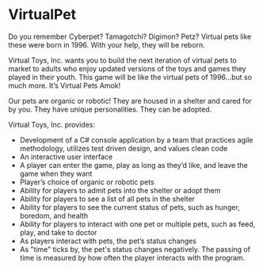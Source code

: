 # VirtualPet
Do you remember Cyberpet? Tamagotchi? Digimon? Petz? Virtual pets like these were born in 1996. With your help, they will be reborn.

Virtual Toys, Inc. wants you to build the next iteration of virtual pets to market to adults who enjoy updated versions of the toys and games they played in their youth. This game will be like the virtual pets of 1996...but so much more. It’s Virtual Pets Amok!

Our pets are organic or robotic! They are housed in a shelter and cared for by you. They have unique personalities. They can be adopted.

Virtual Toys, Inc. provides:

* Development of a C# console application by a team that practices agile methodology, utilizes test driven design, and values clean code
* An interactive user interface
* A player can enter the game, play as long as they’d like, and leave the game when they want
* Player’s choice of organic or robotic pets
* Ability for players to admit pets into the shelter or adopt them
* Ability for players to see a list of all pets in the shelter
* Ability for players to see the current status of pets, such as hunger, boredom, and health
* Ability for players to interact with one pet or multiple pets, such as feed, play, and take to doctor
* As players interact with pets, the pet’s status changes
* As "time" ticks by, the pet's status changes negatively. The passing of time is measured by how often the player interacts with the program.
